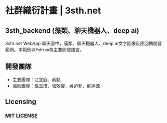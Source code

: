 # 社群織衍計畫 | 3sth.net
## 3sth_backend (藻類、聊天機器人、deep ai)
3sth.net WebApp 聊天室中，藻類、聊天機器人、deep ai文字圖像反應回饋開發範例。本範例以`Pyhton`為主要開發語言。

## 開發團隊
- 主要團隊：江宜庭、蔡銘
- 協助團隊：張玉璞、張效賢、吳迺菲、蘇紳源

## Licensing
### MIT LICENSE
